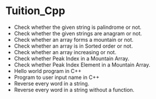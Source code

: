 # Tuition_Cpp
- Check whether the given string is palindrome or not.
- Check whether the given strings are anagram or not.
- Check whether an array forms a mountain or not.
- Check whether an array is in Sorted order or not.
- Check whether an array increasing or not.
- Check whether Peak Index in a Mountain Array.
- Check whether Peak Index Element in a Mountain Array.
- Hello world program in C++ 
- Program to user input name in C++
- Reverse every word in a string.
- Reverse every word in a string without a function.
